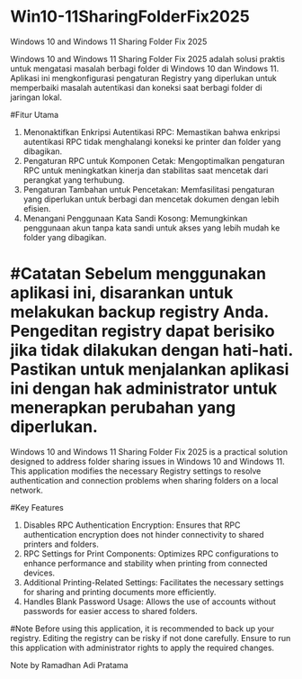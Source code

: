 # Win10-11SharingFolderFix2025
Windows 10 and Windows 11 Sharing Folder Fix 2025

Windows 10 and Windows 11 Sharing Folder Fix 2025 adalah solusi praktis untuk mengatasi masalah berbagi folder di Windows 10 dan Windows 11. Aplikasi ini mengkonfigurasi pengaturan Registry yang diperlukan untuk memperbaiki masalah autentikasi dan koneksi saat berbagi folder di jaringan lokal.

#Fitur Utama
1. Menonaktifkan Enkripsi Autentikasi RPC: Memastikan bahwa enkripsi autentikasi RPC tidak menghalangi koneksi ke printer dan folder yang dibagikan.
2. Pengaturan RPC untuk Komponen Cetak: Mengoptimalkan pengaturan RPC untuk meningkatkan kinerja dan stabilitas saat mencetak dari perangkat yang terhubung.
3. Pengaturan Tambahan untuk Pencetakan: Memfasilitasi pengaturan yang diperlukan untuk berbagi dan mencetak dokumen dengan lebih efisien.
4. Menangani Penggunaan Kata Sandi Kosong: Memungkinkan penggunaan akun tanpa kata sandi untuk akses yang lebih mudah ke folder yang dibagikan.

#Catatan
Sebelum menggunakan aplikasi ini, disarankan untuk melakukan backup registry Anda. Pengeditan registry dapat berisiko jika tidak dilakukan dengan hati-hati. Pastikan untuk menjalankan aplikasi ini dengan hak administrator untuk menerapkan perubahan yang diperlukan.
====================================================================

Windows 10 and Windows 11 Sharing Folder Fix 2025 is a practical solution designed to address folder sharing issues in Windows 10 and Windows 11. This application modifies the necessary Registry settings to resolve authentication and connection problems when sharing folders on a local network.

#Key Features
1. Disables RPC Authentication Encryption: Ensures that RPC authentication encryption does not hinder connectivity to shared printers and folders.
2. RPC Settings for Print Components: Optimizes RPC configurations to enhance performance and stability when printing from connected devices.
3. Additional Printing-Related Settings: Facilitates the necessary settings for sharing and printing documents more efficiently.
4. Handles Blank Password Usage: Allows the use of accounts without passwords for easier access to shared folders.

#Note
Before using this application, it is recommended to back up your registry. Editing the registry can be risky if not done carefully. Ensure to run this application with administrator rights to apply the required changes.

Note by Ramadhan Adi Pratama
